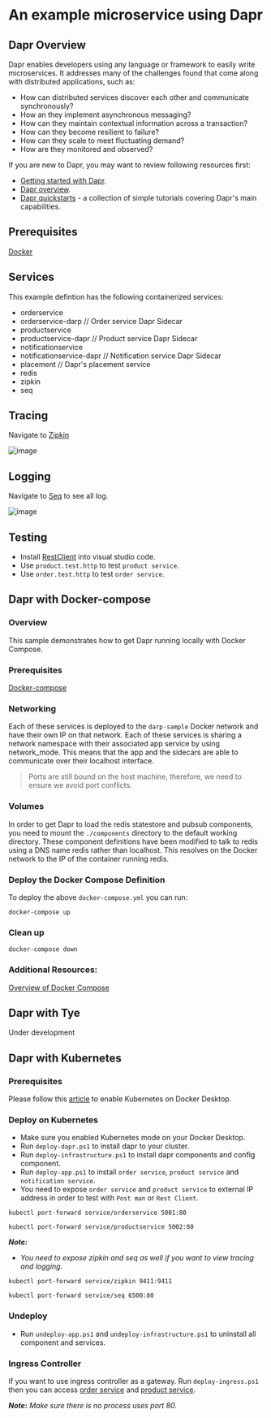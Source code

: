 # An example microservice using Dapr

## Dapr Overview
Dapr enables developers using any language or framework to easily write microservices. It addresses many of the challenges found that come along with distributed applications, such as:
- How can distributed services discover each other and communicate synchronously?
- How an they implement asynchronous messaging?
- How can they maintain contextual information across a transaction?
- How can they become resilient to failure?
- How can they scale to meet fluctuating demand?
- How are they monitored and observed?

If you are new to Dapr, you may want to review following resources first:
- [Getting started with Dapr](https://docs.dapr.io/getting-started/).
- [Dapr overview](https://docs.dapr.io/concepts/overview/).
- [Dapr quickstarts](https://github.com/dapr/quickstarts) - a collection of simple tutorials covering Dapr's main capabilities.

## Prerequisites
[Docker](https://www.docker.com/)

## Services
This example defintion has the following containerized services:
- orderservice
- orderservice-darp // Order service Dapr Sidecar
- productservice
- productservice-dapr // Product service Dapr Sidecar
- notificationservice
- notificationservice-dapr // Notification service Dapr Sidecar
- placement // Dapr's placement service
- redis
- zipkin 
- seq

## Tracing
Navigate to [Zipkin](http://localhost:9411)

![image](https://user-images.githubusercontent.com/26458668/114176036-da1c5000-9964-11eb-9992-5d9cdf7fceb0.png)

## Logging
Navigate to [Seq](http://localhost:6500/) to see all log.

![image](https://user-images.githubusercontent.com/26458668/114175999-d38dd880-9964-11eb-8081-190d817956c3.png)

## Testing
- Install [RestClient](https://marketplace.visualstudio.com/items?itemName=humao.rest-client) into visual studio code.
- Use `product.test.http` to test `product service`.
- Use `order.test.http` to test `order service`.

## Dapr with Docker-compose

### Overview
This sample demonstrates how to get Dapr running locally with Docker Compose. 

### Prerequisites
[Docker-compose](https://docs.docker.com/compose/install/)

### Networking
Each of these services is deployed to the `darp-sample` Docker network and have their own IP on that network. Each of these services is sharing a network namespace with their associated app service by using network_mode. This means that the app and the sidecars are able to communicate over their localhost interface.

> Ports are still bound on the host machine, therefore, we need to ensure we avoid port conflicts.

### Volumes
In order to get Dapr to load the redis statestore and pubsub components, you need to mount the `./components` directory to the default working directory. These component definitions have been modified to talk to redis using a DNS name redis rather than localhost. This resolves on the Docker network to the IP of the container running redis.

### Deploy the Docker Compose Definition
To deploy the above `docker-compose.yml` you can run:
```
docker-compose up
```

### Clean up
```
docker-compose down
```

### Additional Resources:
[Overview of Docker Compose](https://docs.docker.com/compose/)

## Dapr with Tye
Under development

## Dapr with Kubernetes

### Prerequisites
Please follow this [article](https://andrewlock.net/running-kubernetes-and-the-dashboard-with-docker-desktop/) to enable Kubernetes on Docker Desktop.

### Deploy on Kubernetes
- Make sure you enabled Kubernetes mode on your Docker Desktop.
- Run `deploy-dapr.ps1` to install dapr to your cluster.
- Run `deploy-infrastructure.ps1` to install dapr components and config component.
- Run `deploy-app.ps1` to install `order service`, `product service` and `notification service`.
- You need to expose `order service` and `product service` to external IP address in order to test with `Post man` or `Rest Client`.

```
kubectl port-forward service/orderservice 5001:80
```
```
kubectl port-forward service/productservice 5002:80
```

***Note:***
- *You need to expose zipkin and seq as well if you want to view tracing and logging*.
```
kubectl port-forward service/zipkin 9411:9411
```
```
kubectl port-forward service/seq 6500:80
```

### Undeploy
- Run `undeploy-app.ps1` and `undeploy-infrastructure.ps1` to uninstall all component and services.

### Ingress Controller
If you want to use ingress controller as a gateway. Run `deploy-ingress.ps1` then you can access [order service](http://kubernetes.docker.internal/order) and [product service](http://kubernetes.docker.internal/product).

***Note:*** *Make sure there is no process uses port 80.*
